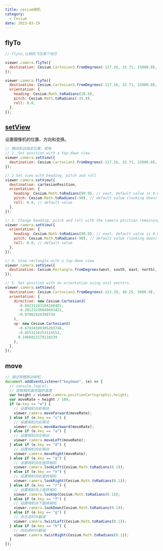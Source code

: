 ```yaml
---
title: cesium相机
category:
  - Cesium
date: 2023-03-19
---
```


## flyTo

```js
// flyto,让相机飞往某个地方

viewer.camera.flyTo({
  destination: Cesium.Cartesian3.fromDegrees(-117.16, 32.71, 15000.0),
});

viewer.camera.flyTo({
  destination: Cesium.Cartesian3.fromDegrees(-117.16, 32.71, 15000.0),
  orientation: {
    heading: Cesium.Math.toRadians(20.0),
    pitch: Cesium.Math.toRadians(-35.0),
    roll: 0.0,
  },
});
```

<div id="cesiumFlyTo"></div>

## [setView](https://cesium.com/learn/cesiumjs/ref-doc/Camera.html?classFilter=camera)

设置摄像机的位置、方向和变换。

```js
// 瞬间到达指定位置，视角
// 1. Set position with a top-down view
viewer.camera.setView({
  destination: Cesium.Cartesian3.fromDegrees(-117.16, 32.71, 15000.0),
});

// 2 Set view with heading, pitch and roll
viewer.camera.setView({
  destination: cartesianPosition,
  orientation: {
    heading: Cesium.Math.toRadians(90.0), // east, default value is 0.0 (north)
    pitch: Cesium.Math.toRadians(-90), // default value (looking down)
    roll: 0.0, // default value
  },
});

// 3. Change heading, pitch and roll with the camera position remaining the same.
viewer.camera.setView({
  orientation: {
    heading: Cesium.Math.toRadians(90.0), // east, default value is 0.0 (north)
    pitch: Cesium.Math.toRadians(-90), // default value (looking down)
    roll: 0.0, // default value
  },
});

// 4. View rectangle with a top-down view
viewer.camera.setView({
  destination: Cesium.Rectangle.fromDegrees(west, south, east, north),
});

// 5. Set position with an orientation using unit vectors.
viewer.camera.setView({
  destination: Cesium.Cartesian3.fromDegrees(-122.19, 46.25, 5000.0),
  orientation: {
    direction: new Cesium.Cartesian3(
      -0.04231243104240401,
      -0.20123236049443421,
      -0.97862924300734
    ),
    up: new Cesium.Cartesian3(
      -0.47934589305293746,
      -0.8553216253114552,
      0.1966022179118339
    ),
  },
});
```

<div id="cesiumSetView"></div>

## move

```js
// 通过按键移动相机
document.addEventListener("keydown", (e) => {
  // console.log(e);
  // 获取相机离地面的高度
  var height = viewer.camera.positionCartographic.height;
  var moveRate = height / 100;
  if (e.key == "w") {
    // 设置相机向前移动
    viewer.camera.moveForward(moveRate);
  } else if (e.key == "s") {
    // 设置相机向后移动
    viewer.camera.moveBackward(moveRate);
  } else if (e.key == "a") {
    // 设置相机向左移动
    viewer.camera.moveLeft(moveRate);
  } else if (e.key == "d") {
    // 设置相机向右移动
    viewer.camera.moveRight(moveRate);
  } else if (e.key == "q") {
    // 设置相机向左旋转相机
    viewer.camera.lookLeft(Cesium.Math.toRadians(0.1));
  } else if (e.key == "e") {
    // 设置相机向右旋转相机
    viewer.camera.lookRight(Cesium.Math.toRadians(0.1));
  } else if (e.key == "r") {
    // 设置相机向上旋转相机
    viewer.camera.lookUp(Cesium.Math.toRadians(0.1));
  } else if (e.key == "f") {
    // 设置相机向下旋转相机
    viewer.camera.lookDown(Cesium.Math.toRadians(0.1));
  } else if (e.key == "g") {
    // 向左逆时针翻滚
    viewer.camera.twistLeft(Cesium.Math.toRadians(0.1));
  } else if (e.key == "h") {
    // 向右顺时针翻滚
    viewer.camera.twistRight(Cesium.Math.toRadians(0.1));
  }
});
```

<div id="cesiumMove"></div>

<script setup>
import {ref,onMounted} from 'vue'
import * as Cesium from "cesium";
const token = 'eyJhbGciOiJIUzI1NiIsInR5cCI6IkpXVCJ9.eyJqdGkiOiI3ZjRjYTEwNi0zZTljLTRmMjUtYTdlYi0yYjcxNTRmNzEyNDUiLCJpZCI6MTE5MDM1LCJpYXQiOjE2NzkxNDU5NjR9.0I7z7InLhK57lctyV2bUG0vKLryYKhxYEYF0RpEN4Xw'

Cesium.Ion.defaultAccessToken = token 
// 设置cesium静态资源路径
// // 将cesium目录下的Build/Cesium4个目录拷贝到该路径
window.CESIUM_BASE_URL = "/Cesium/";

// 设置cesium默认视角 
//  设置为China
Cesium.Camera.DEFAULT_VIEW_RECTANGLE = Cesium.Rectangle.fromDegrees(
  // 西边的经度
  89.5,
  // 南边维度
  20.4,
  // 东边经度
  110.4,
  // 北边维度
  61.2
);


onMounted(() => {
  // 生成position是天安门的位置
  const position = Cesium.Cartesian3.fromDegrees(116.393428, 39.90923, 100);
  const viewerFlyTo = new Cesium.Viewer("cesiumFlyTo", {
    // 是否显示信息窗口
    infoBox: false,
  });
  viewerFlyTo.camera.flyTo({
    destination: position,
    orientation: {
      heading: Cesium.Math.toRadians(0),
      pitch: Cesium.Math.toRadians(-20),
      roll: 0,
    },
  });
  const viewerSetView = new Cesium.Viewer("cesiumSetView", {
    // 是否显示信息窗口
    infoBox: false,
  });
viewerSetView.camera.setView({
  destination: Cesium.Cartesian3.fromDegrees(-122.19, 46.25, 5000.0),
  orientation: {
    direction: new Cesium.Cartesian3(
      -0.04231243104240401,
      -0.20123236049443421,
      -0.97862924300734
    ),
    up: new Cesium.Cartesian3(
      -0.47934589305293746,
      -0.8553216253114552,
      0.1966022179118339
    ),
  },
});

  const viewer = new Cesium.Viewer("cesiumMove", {
    // 是否显示信息窗口
    infoBox: false,
  });

  if(!__VUEPRESS_SSR__) {
      // 通过按键移动相机
  document.addEventListener("keydown", (e) => {
    // console.log(e);
    // 获取相机离地面的高度
    var height = viewer.camera.positionCartographic.height;
    var moveRate = height / 100;
    if (e.key == "w") {
      // 设置相机向前移动
      viewer.camera.moveForward(moveRate);
    } else if (e.key == "s") {
      // 设置相机向后移动
      viewer.camera.moveBackward(moveRate);
    } else if (e.key == "a") {
      // 设置相机向左移动
      viewer.camera.moveLeft(moveRate);
    } else if (e.key == "d") {
      // 设置相机向右移动
      viewer.camera.moveRight(moveRate);
    } else if (e.key == "q") {
      // 设置相机向左旋转相机
      viewer.camera.lookLeft(Cesium.Math.toRadians(0.1));
    } else if (e.key == "e") {
      // 设置相机向右旋转相机
      viewer.camera.lookRight(Cesium.Math.toRadians(0.1));
    } else if (e.key == "r") {
      // 设置相机向上旋转相机
      viewer.camera.lookUp(Cesium.Math.toRadians(0.1));
    } else if (e.key == "f") {
      // 设置相机向下旋转相机
      viewer.camera.lookDown(Cesium.Math.toRadians(0.1));
    } else if (e.key == "g") {
      // 向左逆时针翻滚
      viewer.camera.twistLeft(Cesium.Math.toRadians(0.1));
    } else if (e.key == "h") {
      // 向右顺时针翻滚
      viewer.camera.twistRight(Cesium.Math.toRadians(0.1));
    }
  });
  }


});
</script>

<style>
@import "/Cesium/Widgets/widgets.css";    
</style>
